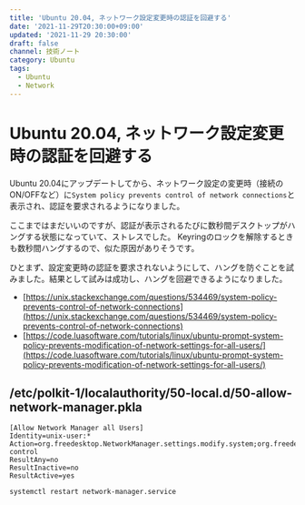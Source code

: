 ```yaml
---
title: 'Ubuntu 20.04, ネットワーク設定変更時の認証を回避する'
date: '2021-11-29T20:30:00+09:00'
updated: '2021-11-29 20:30:00'
draft: false
channel: 技術ノート
category: Ubuntu
tags:
  - Ubuntu
  - Network
---
```


# Ubuntu 20.04, ネットワーク設定変更時の認証を回避する

Ubuntu 20.04にアップデートしてから、ネットワーク設定の変更時（接続のON/OFFなど）に`System policy prevents control of network connections`と表示され、認証を要求されるようになりました。

ここまではまだいいのですが、認証が表示されるたびに数秒間デスクトップがハングする状態になっていて、ストレスでした。
Keyringのロックを解除するときも数秒間ハングするので、似た原因がありそうです。

ひとまず、設定変更時の認証を要求されないようにして、ハングを防ぐことを試みました。結果として試みは成功し、ハングを回避できるようになりました。

- [https://unix.stackexchange.com/questions/534469/system-policy-prevents-control-of-network-connections](https://unix.stackexchange.com/questions/534469/system-policy-prevents-control-of-network-connections)
- [https://code.luasoftware.com/tutorials/linux/ubuntu-prompt-system-policy-prevents-modification-of-network-settings-for-all-users/](https://code.luasoftware.com/tutorials/linux/ubuntu-prompt-system-policy-prevents-modification-of-network-settings-for-all-users/)

## /etc/polkit-1/localauthority/50-local.d/50-allow-network-manager.pkla

```pkla
[Allow Network Manager all Users]
Identity=unix-user:*
Action=org.freedesktop.NetworkManager.settings.modify.system;org.freedesktop.NetworkManager.network-control
ResultAny=no
ResultInactive=no
ResultActive=yes
```

```shell
systemctl restart network-manager.service
```
